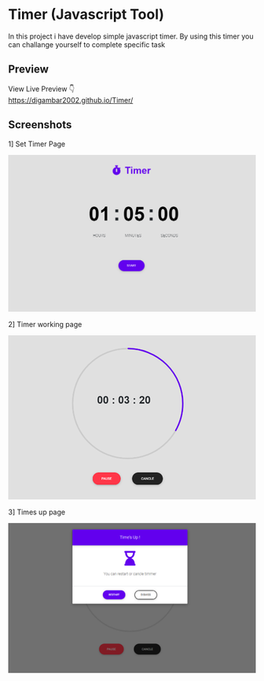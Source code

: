 
# Timer (Javascript Tool)

In this project i have develop simple javascript timer. By using this timer you can challange yourself to complete specific task
## Preview

View Live Preview 👇  
https://digambar2002.github.io/Timer/

## Screenshots
1] Set Timer Page

![App Screenshot](https://raw.githubusercontent.com/DigambarBC/image-hosting/main/timer_settime.png)

2] Timer working page

![App Screenshot](https://raw.githubusercontent.com/DigambarBC/image-hosting/main/timer_on.png)

3] Times up page

![App Screenshot](https://raw.githubusercontent.com/DigambarBC/image-hosting/main/timer_timeup.png)
